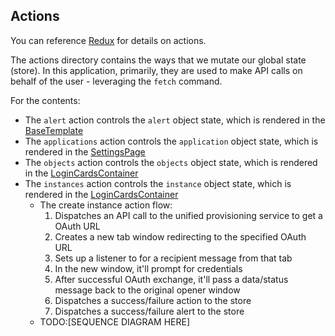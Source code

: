 ## Actions

You can reference [Redux](https://redux.js.org/basics/actions) for details on actions.

The actions directory contains the ways that we mutate our global state (store). In this application, primarily, they are used to make API calls on behalf of the user - leveraging the `fetch` command. 

For the contents:
* The `alert` action controls the `alert` object state, which is rendered in the [BaseTemplate](https://github.com/cloud-elements/ezra-sample-app/blob/main/src/components/General/BaseTemplate.jsx)
* The `applications` action controls the `application` object state, which is rendered in the [SettingsPage](https://github.com/cloud-elements/ezra-sample-app/blob/main/src/components/SettingsPage/SettingsContainer.jsx)
* The `objects` action controls the `objects` object state, which is rendered in the [LoginCardsContainer](https://github.com/cloud-elements/ezra-sample-app/tree/main/src/components/LoginCardsContainer)
* The `instances` action controls the `instance` object state, which is rendered in the [LoginCardsContainer](https://github.com/cloud-elements/ezra-sample-app/tree/main/src/components/LoginCardsContainer)
    * The create instance action flow:
      1. Dispatches an API call to the unified provisioning service to get a OAuth URL
      2. Creates a new tab window redirecting to the specified OAuth URL
      3. Sets up a listener to for a recipient message from that tab
      4. In the new window, it'll prompt for credentials
      5. After successful OAuth exchange, it'll pass a data/status message back to the original opener window
      6. Dispatches a success/failure action to the store
      7. Dispatches a success/failure alert to the store
    * TODO:[SEQUENCE DIAGRAM HERE]
